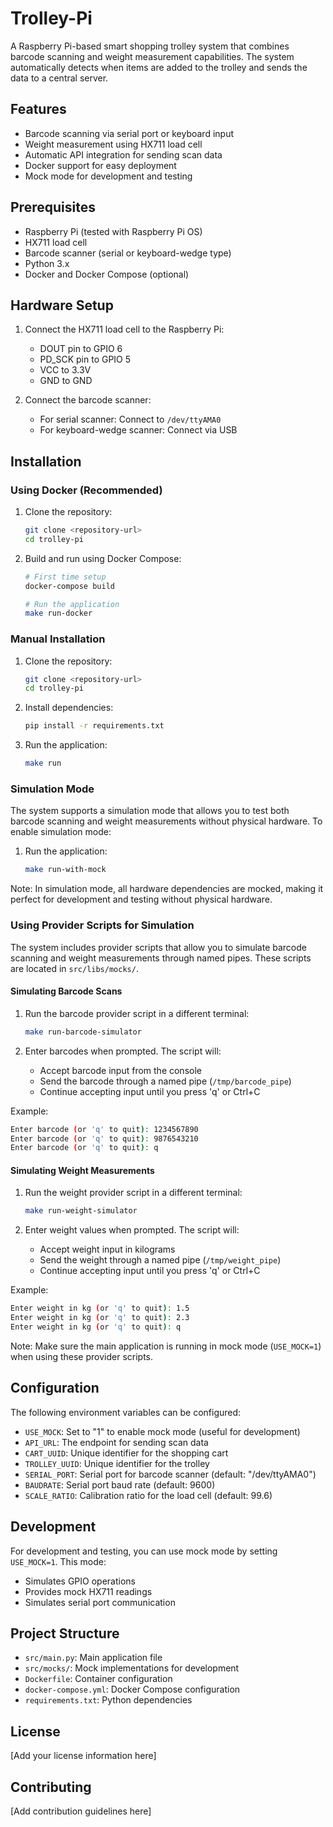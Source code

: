 # Trolley-Pi

A Raspberry Pi-based smart shopping trolley system that combines barcode scanning and weight measurement capabilities. The system automatically detects when items are added to the trolley and sends the data to a central server.

## Features

- Barcode scanning via serial port or keyboard input
- Weight measurement using HX711 load cell
- Automatic API integration for sending scan data
- Docker support for easy deployment
- Mock mode for development and testing

## Prerequisites

- Raspberry Pi (tested with Raspberry Pi OS)
- HX711 load cell
- Barcode scanner (serial or keyboard-wedge type)
- Python 3.x
- Docker and Docker Compose (optional)

## Hardware Setup

1. Connect the HX711 load cell to the Raspberry Pi:
   - DOUT pin to GPIO 6
   - PD_SCK pin to GPIO 5
   - VCC to 3.3V
   - GND to GND

2. Connect the barcode scanner:
   - For serial scanner: Connect to `/dev/ttyAMA0`
   - For keyboard-wedge scanner: Connect via USB

## Installation

### Using Docker (Recommended)

1. Clone the repository:
   ```bash
   git clone <repository-url>
   cd trolley-pi
   ```

2. Build and run using Docker Compose:
   ```bash
   # First time setup
   docker-compose build
   
   # Run the application
   make run-docker
   ```

### Manual Installation

1. Clone the repository:
   ```bash
   git clone <repository-url>
   cd trolley-pi
   ```

2. Install dependencies:
   ```bash
   pip install -r requirements.txt
   ```

3. Run the application:
   ```bash
   make run
   ```

### Simulation Mode

The system supports a simulation mode that allows you to test both barcode scanning and weight measurements without physical hardware. To enable simulation mode:

1) Run the application:
   ```bash
   make run-with-mock
   ```

Note: In simulation mode, all hardware dependencies are mocked, making it perfect for development and testing without physical hardware.

### Using Provider Scripts for Simulation

The system includes provider scripts that allow you to simulate barcode scanning and weight measurements through named pipes. These scripts are located in `src/libs/mocks/`.

#### Simulating Barcode Scans

1. Run the barcode provider script in a different terminal:
   ```bash
   make run-barcode-simulator
   ```

2. Enter barcodes when prompted. The script will:
   - Accept barcode input from the console
   - Send the barcode through a named pipe (`/tmp/barcode_pipe`)
   - Continue accepting input until you press 'q' or Ctrl+C

Example:
```bash
Enter barcode (or 'q' to quit): 1234567890
Enter barcode (or 'q' to quit): 9876543210
Enter barcode (or 'q' to quit): q
```

#### Simulating Weight Measurements

1. Run the weight provider script in a different terminal:
   ```bash
   make run-weight-simulator
   ```

2. Enter weight values when prompted. The script will:
   - Accept weight input in kilograms
   - Send the weight through a named pipe (`/tmp/weight_pipe`)
   - Continue accepting input until you press 'q' or Ctrl+C

Example:
```bash
Enter weight in kg (or 'q' to quit): 1.5
Enter weight in kg (or 'q' to quit): 2.3
Enter weight in kg (or 'q' to quit): q
```

Note: Make sure the main application is running in mock mode (`USE_MOCK=1`) when using these provider scripts.

## Configuration

The following environment variables can be configured:

- `USE_MOCK`: Set to "1" to enable mock mode (useful for development)
- `API_URL`: The endpoint for sending scan data
- `CART_UUID`: Unique identifier for the shopping cart
- `TROLLEY_UUID`: Unique identifier for the trolley
- `SERIAL_PORT`: Serial port for barcode scanner (default: "/dev/ttyAMA0")
- `BAUDRATE`: Serial port baud rate (default: 9600)
- `SCALE_RATIO`: Calibration ratio for the load cell (default: 99.6)

## Development

For development and testing, you can use mock mode by setting `USE_MOCK=1`. This mode:
- Simulates GPIO operations
- Provides mock HX711 readings
- Simulates serial port communication

## Project Structure

- `src/main.py`: Main application file
- `src/mocks/`: Mock implementations for development
- `Dockerfile`: Container configuration
- `docker-compose.yml`: Docker Compose configuration
- `requirements.txt`: Python dependencies

## License

[Add your license information here]

## Contributing

[Add contribution guidelines here]
